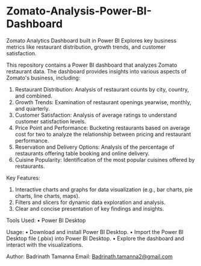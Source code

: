 # Zomato-Analysis-Power-BI-Dashboard
Zomato Analytics Dashboard built in Power BI Explores key business metrics like restaurant distribution, growth trends, and customer satisfaction.


This repository contains a Power BI dashboard that analyzes Zomato restaurant data. The dashboard provides insights into various aspects of Zomato's business, including:
1.	Restaurant Distribution: Analysis of restaurant counts by city, country, and combined.
2.	Growth Trends: Examination of restaurant openings yearwise, monthly, and quarterly.
3.	Customer Satisfaction: Analysis of average ratings to understand customer satisfaction levels.
4.	Price Point and Performance: Bucketing restaurants based on average cost for two to analyze the relationship between pricing and restaurant performance.
5.	Reservation and Delivery Options: Analysis of the percentage of restaurants offering table booking and online delivery.
6.	Cuisine Popularity: Identification of the most popular cuisines offered by restaurants.

Key Features:
1.	Interactive charts and graphs for data visualization (e.g., bar charts, pie charts, line charts, maps).
2.	Filters and slicers for dynamic data exploration and analysis.
3.	Clear and concise presentation of key findings and insights.

Tools Used:
•	Power BI Desktop

Usage:
•	Download and install Power BI Desktop.
•	Import the Power BI Desktop file (.pbix) into Power BI Desktop.
•	Explore the dashboard and interact with the visualizations.

Author: Badrinath Tamanna
Email: Badrinath.tamanna2@gmail.com
